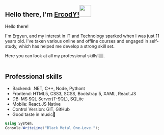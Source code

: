 ## Hello there, I'm [ErcodY!](https://github.com/ErCody)<img src="https://github.com/blackcater/blackcater/raw/main/images/Hi.gif" height="38" width="38" /></h1>
Hello there!

I'm Ergyun, and my interest in IT and Technology sparked when I was just 11 years old. I've taken various online and offline courses and engaged in self-study, which has helped me develop a strong skill set. 

Here you can look at all my professional skills👇🏽.
<br>
<br><h2>Professional skills</h2>
<ul>
   <li>Backend: .NET, C++, Node, Pythont</li>
   <li>Frontend: HTML5, CSS3, SCSS, Bootstrap 5, XAML, React.JS</li>
   <li>DB: MS SQL Server(T-SQL), SQLite</li>
   <li>Mobile: React.JS Native</li>
   <li>Control Version: GIT, GitHub</li>
   <li>Good taste in music🤘</li>
</ul>

```c#
using System;
Console.WriteLine("Black Metal One-Love.");
```

